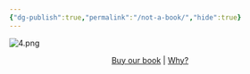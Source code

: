 ```yaml
---
{"dg-publish":true,"permalink":"/not-a-book/","hide":true}
---
```




![4.png](/img/user/images/4.png)

<p style="text-align:center;">
  <a href="https://www.amazon.in/Panchatantra-code-Become-super-star-ebook/dp/B0FHRPC89C/" target="_blank">Buy our book</a> | 
<a href="/why-this-book/" >Why?</a>
</p>
